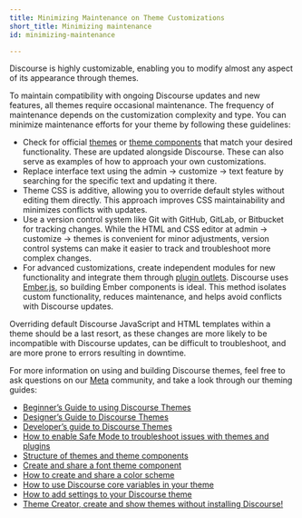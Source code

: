 ```yaml
---
title: Minimizing Maintenance on Theme Customizations
short_title: Minimizing maintenance
id: minimizing-maintenance

---
```

Discourse is highly customizable, enabling you to modify almost any aspect of its appearance through themes.

To maintain compatibility with ongoing Discourse updates and new features, all themes require occasional maintenance. The frequency of maintenance depends on the customization complexity and type. You can minimize maintenance efforts for your theme by following these guidelines:

* Check for official [themes](https://meta.discourse.org/tags/c/theme/61/none/official) or [theme components](https://meta.discourse.org/tags/c/theme-component/120/none/official) that match your desired functionality. These are updated alongside Discourse. These can also serve as examples of how to approach your own customizations.
* Replace interface text using the admin → customize → text feature by searching for the specific text and updating it there.
* Theme CSS is additive, allowing you to override default styles without editing them directly. This approach improves CSS maintainability and minimizes conflicts with updates.
* Use a version control system like Git with GitHub, GitLab, or Bitbucket for tracking changes. While the HTML and CSS editor at admin → customize → themes is convenient for minor adjustments, version control systems can make it easier to track and troubleshoot more complex changes.
* For advanced customizations, create independent modules for new functionality and integrate them through [plugin outlets](https://meta.discourse.org/t/using-plugin-outlet-connectors-from-a-theme-or-plugin/32727). Discourse uses [Ember.js](https://meta.discourse.org/t/using-plugin-outlet-connectors-from-a-theme-or-plugin/32727), so building Ember components is ideal. This method isolates custom functionality, reduces maintenance, and helps avoid conflicts with Discourse updates.

Overriding default Discourse JavaScript and HTML templates within a theme should be a last resort, as these changes are more likely to be incompatible with Discourse updates, can be difficult to troubleshoot, and are more prone to errors resulting in downtime.

For more information on using and building Discourse themes, feel free to ask questions on our [Meta](https://meta.discourse.org/) community, and take a look through our theming guides:

* [Beginner’s Guide to using Discourse Themes](https://meta.discourse.org/t/beginners-guide-to-using-discourse-themes/91966/1)
* [Designer’s Guide to Discourse Themes](https://meta.discourse.org/t/designers-guide-to-discourse-themes/152002)
* [Developer’s guide to Discourse Themes](https://meta.discourse.org/t/developer-s-guide-to-discourse-themes/93648)
* [How to enable Safe Mode to troubleshoot issues with themes and plugins](https://meta.discourse.org/t/how-to-use-discourse-safe-mode/53504)
* [Structure of themes and theme components](https://meta.discourse.org/t/how-to-develop-custom-themes/60848)
* [Create and share a font theme component](https://meta.discourse.org/t/create-and-share-a-font-theme-component/62462)
* [How to create and share a color scheme](https://meta.discourse.org/t/how-to-create-and-share-a-color-scheme/61196)
* [How to use Discourse core variables in your theme](https://meta.discourse.org/t/how-to-use-discourse-core-variables-in-your-theme/77551)
* [How to add settings to your Discourse theme](https://meta.discourse.org/t/how-to-add-settings-to-your-discourse-theme/82557)
* [Theme Creator, create and show themes without installing Discourse!](https://meta.discourse.org/t/theme-creator-create-and-show-themes-without-installing-discourse/84942)
